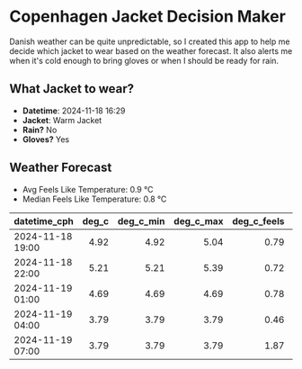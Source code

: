 
# Copenhagen Jacket Decision Maker

Danish weather can be quite unpredictable, so I created this app to help me decide which jacket to wear based on the weather forecast. 
It also alerts me when it's cold enough to bring gloves or when I should be ready for rain.

## What Jacket to wear?

- **Datetime**: 2024-11-18 16:29
- **Jacket**: Warm Jacket
- **Rain?** No
- **Gloves?** Yes

## Weather Forecast
- Avg Feels Like Temperature: 0.9 °C
- Median Feels Like Temperature: 0.8 °C

| datetime_cph     |   deg_c |   deg_c_min |   deg_c_max |   deg_c_feels | weather   | wind   | rain   |
|:-----------------|--------:|------------:|------------:|--------------:|:----------|:-------|:-------|
| 2024-11-18 19:00 |    4.92 |        4.92 |        5.04 |          0.79 | Clouds    | Medium | None   |
| 2024-11-18 22:00 |    5.21 |        5.21 |        5.39 |          0.72 | Clouds    | High   | None   |
| 2024-11-19 01:00 |    4.69 |        4.69 |        4.69 |          0.78 | Clear     | Medium | None   |
| 2024-11-19 04:00 |    3.79 |        3.79 |        3.79 |          0.46 | Clouds    | Low    | None   |
| 2024-11-19 07:00 |    3.79 |        3.79 |        3.79 |          1.87 | Clouds    | Low    | None   |
        